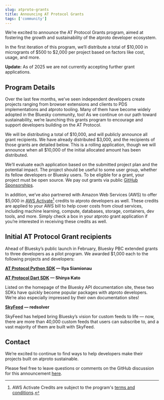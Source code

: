 ```yaml
---
slug: atproto-grants
title: Announcing AT Protocol Grants
tags: ['community']
---
```


We’re excited to announce the AT Protocol Grants program, aimed at fostering the growth and sustainability of the atproto developer ecosystem. 

In the first iteration of this program, we’ll distribute a total of $10,000 in microgrants of $500 to $2,000 per project based on factors like cost, usage, and more. 

**Update:** As of 2025 we are not currently accepting further grant applications.

## Program Details

Over the last few months, we’ve seen independent developers create projects ranging from browser extensions and clients to PDS implementations and atproto tooling. Many of them have become widely adopted in the Bluesky community, too! As we continue on our path toward sustainability, we’re launching this grants program to encourage and support developers building on the AT Protocol.

We will be distributing a total of $10,000, and will publicly announce all grant recipients. We have already distributed $3,000, and the recipients of those grants are detailed below. This is a rolling application, though we will announce when all $10,000 of the initial allocated amount has been distributed.

We’ll evaluate each application based on the submitted project plan and the potential impact. The project should be useful to some user group, whether its fellow developers or Bluesky users. To be eligible for a grant, your project must be open source. We pay out grants via public [GitHub Sponsorships](https://github.com/sponsors).

In addition, we’ve also partnered with Amazon Web Services (AWS) to offer $5,000 in [AWS Activate](https://aws.amazon.com/startups?lang=en-US#start)[^1] credits to atproto developers as well. These credits are applied to your AWS bill to help cover costs from cloud services, including machine learning, compute, databases, storage, containers, dev tools, and more. Simply check a box in your atproto grant application if you’re interested in receiving these credits as well.

## Initial AT Protocol Grant recipients

Ahead of Bluesky’s public launch in February, Bluesky PBC extended grants to three developers as a pilot program. We awarded $1,000 each to the following projects and developers:

**[AT Protocol Python SDK](https://atproto.blue/en/latest/) — Ilya Siamionau**

**[AT Protocol Dart SDK](https://atprotodart.com/) — Shinya Kato**

Listed on the homepage of the Bluesky API documentation site, these two SDKs have quickly become popular packages with atproto developers. We’re also especially impressed by their own documentation sites!

**[SkyFeed](https://skyfeed.app/) — redsolver**

SkyFeed has helped bring Bluesky’s vision for custom feeds to life — now, there are more than 40,000 custom feeds that users can subscribe to, and a vast majority of them are built with SkyFeed. 

## Contact

We’re excited to continue to find ways to help developers make their projects built on atproto sustainable.

Please feel free to leave questions or comments on the GitHub discussion for this announcement [here](https://github.com/bluesky-social/atproto/discussions/2283).


[^1]:
     AWS Activate Credits are subject to the program's [terms and conditions](https://aws.amazon.com/activate/terms/). 
